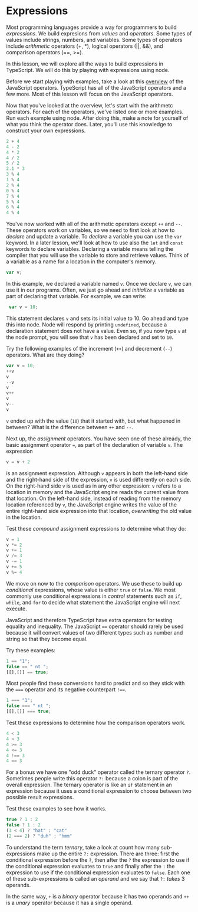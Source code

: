 # Expressions

Most programming languages provide a way for programmers to build _expressions_.  We build expresions from _values_ and _operators_.  Some types of values include strings, numbers, and variables.  Some types of operators include _arithmetic_ operators (+, *), logical operators (||, &&), and comparison operators (==, >=).  

In this lesson, we will explore all the ways to build expressions in TypeScript.  We will do this by playing with expressions using node.  

Before we start playing with examples, take a look at this [overview](https://www.w3schools.com/Js/js_operators.asp) of the JavaScript operators.  TypeScript has all of the JavaScript operators and a few more.  Most of this lesson will focus on the JavaScript operators.

Now that you've looked at the overview, let's start with the arithmetc operators. For each of the operators, we've listed one or more examples.  Run each example using node.  After doing this, make a note for yourself of what you think the operator does.  Later, you'll use this knowledge to construct your own expressions.

``` typescript
2 + 4
4 - 2
4 * 2
4 / 2
5 / 2
2.1 * 3
3 % 4
1 % 4
2 % 4
0 % 4
7 % 4
5 % 4
6 % 4
4 % 4
```

You've now worked with all of the arithmetic operators except `++` and `--`.  These operators work on variables, so we need to first look at how to _declare_ and update a variable.  To _declare_ a variable you can use the `var` keyword.  In a later lesson, we'll look at how to use also the `let` and `const` keywords to declare variables.  Declaring a variable means telling the compiler that you will use the variable to store and retrieve values.  Think of a variable as a name for a location in the computer's memory.

```typescript
var v;
```

In this example, we declared a variable named `v`.  Once we declare `v`, we can use it in our programs.  Often, we just go ahead and _initialize_ a variable as part of declaring that variable.  For example, we can write:
```typescript
 var v = 10;
 ```
This statement declares `v` and sets its initial value to 10.  Go ahead and type this into node.
Node will respond by printing `undefined`, because a declaration statement does not have a value.  Even so, if you now type `v` at the node prompt, you will see that `v` has been declared and set to `10`.

Try the following examples of the increment (`++`) and decrement (`--`) operators.  What are they doing?  

``` typescript
var v = 10;
++v
v
--v
v
v++
v
v--     
v
```
`v` ended up with the value (`10`) that it started with, but what happened in between?  What is the difference between `++` and `--`.  

Next up, the _assignment_ operators.  You have seen one of these already, the basic assignment operator `=`, as part of the declaration of variable `v`.  The expression
```typescript
v = v + 2
```
is an assignment expression.  Although `v` appears in both the left-hand side and the right-hand side of the expression, `v` is used differently on each side.  On the right-hand side `v` is used as in any other expression: `v` refers to a location in memory and the JavaScript engine reads the current value from that location.  On the left-hand side, instead of reading from the memory location referenced by `v`, the JavaScript engine writes the value of the entire right-hand side expression into that location, _overwriting_ the old value in the location. 

Test these _compound_ assignment expressions to determine what they do:
```typescript
v = 1
v *= 2
v += 1
v /= 3
v -= 1
v += 5
v %= 4
```
We move on now to the _comparison_ operators.  We use these to build up _conditional_ expressions, whose value is either `true` or `false`.  We most commonly use conditional expressions in _control_ statements such as `if`, `while`, and `for` to decide what statement the JavaScript engine will next execute.

JavaScript and therefore TypeScript have extra operators for testing equality and inequality.  The JavaScript `==` operator should rarely be used because it will convert values of two different types such as number and string so that they become equal.

Try these examples:
```typescript
1 == "1"; 
false == " nt "; 
[[],[]] == true; 
```

Most people find these conversions hard to predict and so they stick with the `===` operator and its negative counterpart `!==`.
```typescript
1 === "1"; 
false === " nt "; 
[[],[]] === true; 
```

Test these expressions to determine how the comparison operators work.
```typescript
4 < 3
4 > 3
4 >= 3
4 <= 3
4 !== 3
4 == 3
```

For a bonus we have one "odd duck" operator called the ternary operator `?`.  Sometimes people write this operator `?:` because a colon is part of the overall expression.  The ternary operator is like an `if` statement in an expression because it uses a conditional expression to choose between two possible result expressions.

Test these examples to see how it works.
```typescript
true ? 1 : 2
false ? 1 : 2
(3 < 4) ? "hat" : "cat"
(2 === 2) ? "duh" : "hmm"
```

To understand the term _ternary_, take a look at count how many sub-expressions make up the entire `?:` expression.  There are three: first the conditional expression before the `?`, then after the `?` the expression to use if the conditional expression evaluates to `true` and finally after the `:` the expression to use if the conditional expression evaluates to `false`.  Each one of these sub-expressions is called an _operand_ and we say that `?:` _takes_ 3 operands.  

In the same way, `+` is a _binary_ operator because it has two operands and `++` is a _unary_ operator because it has a single operand.
 